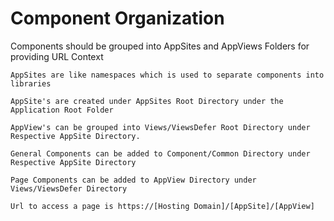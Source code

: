 # Component Organization 

Components should be grouped into AppSites and AppViews Folders for providing URL Context

    AppSites are like namespaces which is used to separate components into libraries

    AppSite's are created under AppSites Root Directory under the Application Root Folder 

    AppView's can be grouped into Views/ViewsDefer Root Directory under Respective AppSite Directory.

    General Components can be added to Component/Common Directory under Respective AppSite Directory 

    Page Components can be added to AppView Directory under Views/ViewsDefer Directory

    Url to access a page is https://[Hosting Domain]/[AppSite]/[AppView]